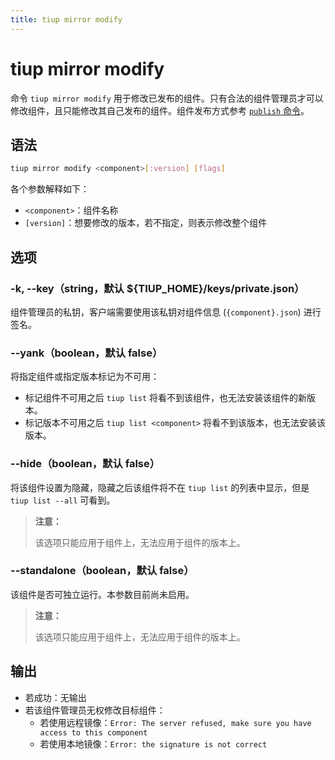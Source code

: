 ```yaml
---
title: tiup mirror modify
---
```


# tiup mirror modify

命令 `tiup mirror modify` 用于修改已发布的组件。只有合法的组件管理员才可以修改组件，且只能修改其自己发布的组件。组件发布方式参考 [`publish` 命令](/tiup/tiup-command-mirror-publish.md)。

## 语法

```sh
tiup mirror modify <component>[:version] [flags]
```

各个参数解释如下：

- `<component>`：组件名称
- `[version]`：想要修改的版本，若不指定，则表示修改整个组件

## 选项

### -k, --key（string，默认 ${TIUP_HOME}/keys/private.json）

组件管理员的私钥，客户端需要使用该私钥对组件信息 (`{component}.json`) 进行签名。

### --yank（boolean，默认 false）

将指定组件或指定版本标记为不可用：

- 标记组件不可用之后 `tiup list` 将看不到该组件，也无法安装该组件的新版本。
- 标记版本不可用之后 `tiup list <component>` 将看不到该版本，也无法安装该版本。

### --hide（boolean，默认 false）

将该组件设置为隐藏，隐藏之后该组件将不在 `tiup list` 的列表中显示，但是 `tiup list --all` 可看到。

> **注意：**
>
> 该选项只能应用于组件上，无法应用于组件的版本上。

### --standalone（boolean，默认 false）

该组件是否可独立运行。本参数目前尚未启用。

> **注意：**
>
> 该选项只能应用于组件上，无法应用于组件的版本上。

## 输出

- 若成功：无输出
- 若该组件管理员无权修改目标组件：
    - 若使用远程镜像：`Error: The server refused, make sure you have access to this component`
    - 若使用本地镜像：`Error: the signature is not correct`
